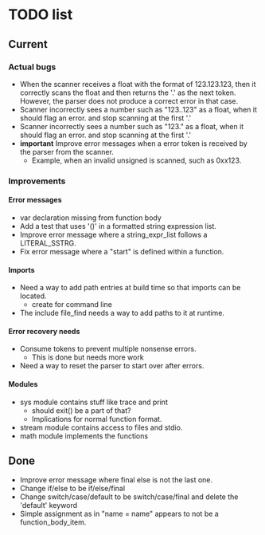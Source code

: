 # TODO list

## Current

### Actual bugs
* When the scanner receives a float with the format of 123.123.123, then it correctly scans the float and then returns the '.' as the next token. However, the parser does not produce a correct error in that case.
* Scanner incorrectly sees a number such as "123..123" as a float, when it should flag an error. and stop scanning at the first '.'
* Scanner incorrectly sees a number such as "123." as a float, when it should flag an error. and stop scanning at the first '.'
* **important** Improve error messages when a error token is received by the parser from the scanner. 
  * Example, when an invalid unsigned is scanned, such as 0xx123.

### Improvements

#### Error messages
* var declaration missing from function body
* Add a test that uses '()' in a formatted string expression list.
* Improve error message where a string_expr_list follows a LITERAL_SSTRG.
* Fix error message where a "start" is defined within a function.

#### Imports
* Need a way to add path entries at build time so that imports can be located.
  * create for command line
* The include file_find needs a way to add paths to it at runtime.

#### Error recovery needs 
* Consume tokens to prevent multiple nonsense errors.
  * This is done but needs more work
* Need a way to reset the parser to start over after errors.

#### Modules
* sys module contains stuff like trace and print
  * should exit() be a part of that?
  * Implications for normal function format.
* stream module contains access to files and stdio.
* math module implements the functions

## Done
* Improve error message where final else is not the last one.
* Change if/else to be if/else/final
* Change switch/case/default to be switch/case/final and delete the 'default' keyword
* Simple assignment as in "name = name" appears to not be a function_body_item.




